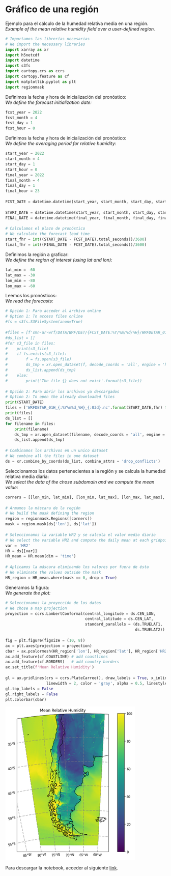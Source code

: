# Gráfico de una región

Ejemplo para el cálculo de la humedad relativa media en una región. <br />
*Example of the mean relative humidity field over a user-defined region.*


```python
# Importamos las librerías necesarias
# We import the necessary libraries
import xarray as xr
import h5netcdf
import datetime
import s3fs
import cartopy.crs as ccrs
import cartopy.feature as cf
import matplotlib.pyplot as plt
import regionmask
```

Definimos la fecha y hora de inicialización del pronóstico: <br />
*We define the forecast initialization date:* 


```python
fcst_year = 2022
fcst_month = 4
fcst_day = 1
fcst_hour = 0
```

Definimos la fecha y hora de inicialización del pronóstico: <br />
*We define the averaging period for relative humidity:*


```python
start_year = 2022
start_month = 4
start_day = 1
start_hour = 0
final_year = 2022
final_month = 4
final_day = 1
final_hour = 23

FCST_DATE = datetime.datetime(start_year, start_month, start_day, start_hour)

START_DATE = datetime.datetime(start_year, start_month, start_day, start_hour)
FINAL_DATE = datetime.datetime(final_year, final_month, final_day, final_hour)

# Calculamos el plazo de pronóstico
# We calculate the forecast lead time
start_fhr = int((START_DATE - FCST_DATE).total_seconds()/3600)
final_fhr = int((FINAL_DATE - FCST_DATE).total_seconds()/3600)
```

Definimos la región a graficar: <br />
*We define the region of interest (using lat and lon):*


```python
lat_min = -60
lat_max = -30
lon_min = -80
lon_max = -60
```

Leemos los pronósticos: <br />
*We read the forecasts:*


```python
# Opción 1: Para acceder al archivo online
# Option 1: To access files online
#fs = s3fs.S3FileSystem(anon=True)

#files = [f'smn-ar-wrf/DATA/WRF/DET/{FCST_DATE:%Y/%m/%d/%H}/WRFDETAR_01H_{FCST_DATE:%Y%m%d_%H}_{fhr:03d}.nc' for fhr in range(start_fhr, final_fhr)]
#ds_list = []
#for s3_file in files:
#    print(s3_file)
#    if fs.exists(s3_file):
#        f = fs.open(s3_file)
#        ds_tmp = xr.open_dataset(f, decode_coords = 'all', engine = 'h5netcdf')
#        ds_list.append(ds_tmp)
#    else:
#        print('The file {} does not exist'.format(s3_file))

# Opción 2: Para abrir los archivos ya descargados
# Option 2: To open the already downloaded files
print(START_DATE)
files = ['WRFDETAR_01H_{:%Y%m%d_%H}_{:03d}.nc'.format(START_DATE,fhr) for fhr in range(start_fhr, final_fhr)]
print(files)
ds_list = []
for filename in files:
    print(filename)
    ds_tmp = xr.open_dataset(filename, decode_coords = 'all', engine = 'h5netcdf')
    ds_list.append(ds_tmp)

# Combinamos los archivos en un unico dataset
# We combine all the files in one dataset
ds = xr.combine_by_coords(ds_list, combine_attrs = 'drop_conflicts')
```

Seleccionamos los datos pertenecientes a la región y se calcula la humedad relativa media diaria: <br />
*We select the data of the chose subdomain and we compute the mean value:*





```python
corners = [[lon_min, lat_min], [lon_min, lat_max], [lon_max, lat_max], [lon_max, lat_min]]

# Armamos la máscara de la región
# We build the mask defining the region  
region = regionmask.Regions([corners])
mask = region.mask(ds['lon'], ds['lat'])

# Seleccionamos la variable HR2 y se calcula el valor medio diario
# We select the variable HR2 and compute the daily mean at each gridpoint
var = 'HR2'
HR = ds[[var]]
HR_mean = HR.mean(dim = 'time')

# Aplicamos la máscara eliminando los valores por fuera de ésta
# We eliminate the values outside the mask 
HR_region = HR_mean.where(mask == 0, drop = True)
```

Generamos la figura: <br />
*We generate the plot:*


```python
# Seleccionamos la proyección de los datos
# We chose a map projection
proyection = ccrs.LambertConformal(central_longitude = ds.CEN_LON, 
                                   central_latitude = ds.CEN_LAT, 
                                   standard_parallels = (ds.TRUELAT1, 
                                                         ds.TRUELAT2))

fig = plt.figure(figsize = (10, 8)) 
ax = plt.axes(projection = proyection)
cbar = ax.pcolormesh(HR_region['lon'], HR_region['lat'], HR_region['HR2'], transform = ccrs.PlateCarree(), vmin = 0, vmax = 100)
ax.add_feature(cf.COASTLINE) # add coastlines
ax.add_feature(cf.BORDERS)   # add country borders
ax.set_title(f'Mean Relative Humidity')

gl = ax.gridlines(crs = ccrs.PlateCarree(), draw_labels = True, x_inline = False,
                  linewidth = 2, color = 'gray', alpha = 0.5, linestyle = '--')
gl.top_labels = False
gl.right_labels = False
plt.colorbar(cbar)
```
   
![png](../figuras/Region_bilingue_14_2.png)
    
Para descargar la notebook, acceder al siguiente [link](../notebooks/Region_bilingue.ipynb).
